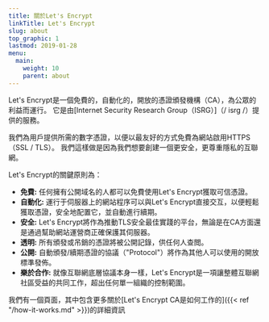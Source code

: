 ```yaml
---
title: 關於Let's Encrypt
linkTitle: Let's Encrypt
slug: about
top_graphic: 1
lastmod: 2019-01-28
menu:
  main:
    weight: 10
    parent: about
---
```


Let's Encrypt是一個免費的，自動化的，開放的憑證頒發機構（CA），為公眾的利益而運行。 它是由[Internet Security Research Group（ISRG）]（/ isrg /）提供的服務。

我們為用戶提供所需的數字憑證，以便以最友好的方式免費為網站啟用HTTPS（SSL / TLS）。 我們這樣做是因為我們想要創建一個更安全，更尊重隱私的互聯網。

Let's Encrypt的關鍵原則為：

* <strong>免費:</strong> 任何擁有公開域名的人都可以免費使用Let's Encrypt獲取可信憑證。
* <strong>自動化:</strong> 運行于伺服器上的網站程序可以與Let's Encrypt直接交互，以便輕鬆獲取憑證，安全地配置它，並自動進行續期。
* <strong>安全:</strong> Let's Encrypt將作為推動TLS安全最佳實踐的平台，無論是在CA方面還是通過幫助網站運營商正確保護其伺服器。
* <strong>透明:</strong> 所有頒發或吊銷的憑證將被公開記錄，供任何人查閲。
* <strong>公開:</strong> 自動頒發/續期憑證的協議（"Protocol"）將作為其他人可以使用的開放標準發佈。
* <strong>樂於合作:</strong> 就像互聯網底層協議本身一樣，Let's Encrypt是一項讓整體互聯網社區受益的共同工作，超出任何單一組織的控制範圍。

我們有一個頁面，其中包含更多關於[Let's Encrypt CA是如何工作的]({{< ref "/how-it-works.md" >}})的詳細資訊
